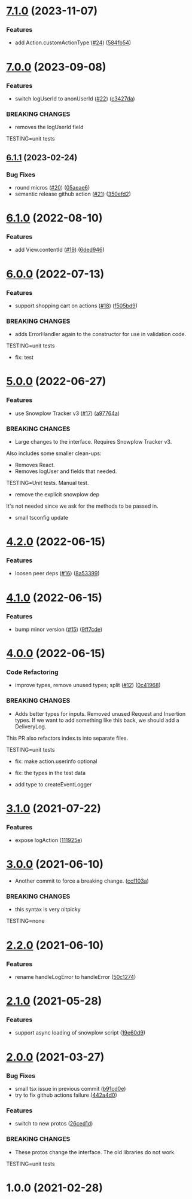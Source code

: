 # [7.1.0](https://github.com/promotedai/promoted-snowplow-logger/compare/v7.0.0...v7.1.0) (2023-11-07)


### Features

* add Action.customActionType ([#24](https://github.com/promotedai/promoted-snowplow-logger/issues/24)) ([584fb54](https://github.com/promotedai/promoted-snowplow-logger/commit/584fb5458b4bac08735a5dd7caa4744352a54100))

# [7.0.0](https://github.com/promotedai/promoted-snowplow-logger/compare/v6.1.1...v7.0.0) (2023-09-08)


### Features

* switch logUserId to anonUserId ([#22](https://github.com/promotedai/promoted-snowplow-logger/issues/22)) ([c3427da](https://github.com/promotedai/promoted-snowplow-logger/commit/c3427da721879377787ebe4fd962a35e0c1ced13))


### BREAKING CHANGES

* removes the logUserId field

TESTING=unit tests

## [6.1.1](https://github.com/promotedai/promoted-snowplow-logger/compare/v6.1.0...v6.1.1) (2023-02-24)


### Bug Fixes

* round micros ([#20](https://github.com/promotedai/promoted-snowplow-logger/issues/20)) ([05aeae6](https://github.com/promotedai/promoted-snowplow-logger/commit/05aeae6602a7052c88bbe69fcf913c83ae44ab11))
* semantic release github action ([#21](https://github.com/promotedai/promoted-snowplow-logger/issues/21)) ([350efd2](https://github.com/promotedai/promoted-snowplow-logger/commit/350efd26521527abc9944678ccb7b2bcd99a0171))

# [6.1.0](https://github.com/promotedai/promoted-snowplow-logger/compare/v6.0.0...v6.1.0) (2022-08-10)


### Features

* add View.contentId ([#19](https://github.com/promotedai/promoted-snowplow-logger/issues/19)) ([6ded946](https://github.com/promotedai/promoted-snowplow-logger/commit/6ded946945e0e93907d631413e99b87ed5dbf094))

# [6.0.0](https://github.com/promotedai/promoted-snowplow-logger/compare/v5.0.0...v6.0.0) (2022-07-13)


### Features

* support shopping cart on actions ([#18](https://github.com/promotedai/promoted-snowplow-logger/issues/18)) ([f505bd9](https://github.com/promotedai/promoted-snowplow-logger/commit/f505bd9bc498c3dfc8196b2c0a5a91bda05fc8fc))


### BREAKING CHANGES

* adds ErrorHandler again to the constructor for use in validation code.

TESTING=unit tests

* fix: test

# [5.0.0](https://github.com/promotedai/promoted-snowplow-logger/compare/v4.2.0...v5.0.0) (2022-06-27)


### Features

* use Snowplow Tracker v3 ([#17](https://github.com/promotedai/promoted-snowplow-logger/issues/17)) ([a97764a](https://github.com/promotedai/promoted-snowplow-logger/commit/a97764abdb1a541e27e7cdac7124499f702c0089))


### BREAKING CHANGES

* Large changes to the interface.  Requires Snowplow Tracker v3.

Also includes some smaller clean-ups:
- Removes React.
- Removes logUser and fields that needed.

TESTING=Unit tests. Manual test.

* remove the explicit snowplow dep

It's not needed since we ask for the methods to be passed in.

* small tsconfig update

# [4.2.0](https://github.com/promotedai/promoted-snowplow-logger/compare/v4.1.0...v4.2.0) (2022-06-15)


### Features

* loosen peer deps ([#16](https://github.com/promotedai/promoted-snowplow-logger/issues/16)) ([8a53399](https://github.com/promotedai/promoted-snowplow-logger/commit/8a53399914fc6770d6993583258f9be661c348c4))

# [4.1.0](https://github.com/promotedai/promoted-snowplow-logger/compare/v4.0.0...v4.1.0) (2022-06-15)


### Features

* bump minor version ([#15](https://github.com/promotedai/promoted-snowplow-logger/issues/15)) ([9ff7cde](https://github.com/promotedai/promoted-snowplow-logger/commit/9ff7cde3d92ce9d258ddd9df772425ed93efa64c))

# [4.0.0](https://github.com/promotedai/promoted-snowplow-logger/compare/v3.1.0...v4.0.0) (2022-06-15)


### Code Refactoring

* improve types, remove unused types; split ([#12](https://github.com/promotedai/promoted-snowplow-logger/issues/12)) ([0c41968](https://github.com/promotedai/promoted-snowplow-logger/commit/0c41968c8007536d42ef6247bebecbd608f380e0))


### BREAKING CHANGES

* Adds better types for inputs.  Removed unused Request and Insertion types.  If we want to add something like this back, we should add a DeliveryLog.

This PR also refactors index.ts into separate files.

TESTING=unit tests

* fix: make action.userinfo optional

* fix: the types in the test data

* add type to createEventLogger

# [3.1.0](https://github.com/promotedai/promoted-snowplow-logger/compare/v3.0.0...v3.1.0) (2021-07-22)


### Features

* expose logAction ([111925e](https://github.com/promotedai/promoted-snowplow-logger/commit/111925e56698e0339aadda97fda4519c4148b99d))

# [3.0.0](https://github.com/promotedai/promoted-snowplow-logger/compare/v2.2.0...v3.0.0) (2021-06-10)


* Another commit to force a breaking change. ([ccf103a](https://github.com/promotedai/promoted-snowplow-logger/commit/ccf103ac4d5d9746a941f01ae66ade844ee9c664))


### BREAKING CHANGES

* this syntax is very nitpicky

TESTING=none

# [2.2.0](https://github.com/promotedai/promoted-snowplow-logger/compare/v2.1.0...v2.2.0) (2021-06-10)


### Features

* rename handleLogError to handleError ([50c1274](https://github.com/promotedai/promoted-snowplow-logger/commit/50c127479e78a042c4d0a8e3f8ea45707d634a26))

# [2.1.0](https://github.com/promotedai/promoted-snowplow-logger/compare/v2.0.0...v2.1.0) (2021-05-28)


### Features

* support async loading of snowplow script ([19e60d9](https://github.com/promotedai/promoted-snowplow-logger/commit/19e60d97fd1674393f0cb56906e145bd7593076d))

# [2.0.0](https://github.com/promotedai/promoted-snowplow-logger/compare/v1.0.0...v2.0.0) (2021-03-27)


### Bug Fixes

* small tsx issue in previous commit ([b91cd0e](https://github.com/promotedai/promoted-snowplow-logger/commit/b91cd0ef147958895fb63808b892b2d5f1410e2a))
* try to fix github actions failure ([442a4d0](https://github.com/promotedai/promoted-snowplow-logger/commit/442a4d03c0c3710b4404a5017bd9eb9919bf0ce8))


### Features

* switch to new protos ([26ced1d](https://github.com/promotedai/promoted-snowplow-logger/commit/26ced1dbc8ede37610351f87036cf38f1ff1fec0))


### BREAKING CHANGES

* These protos change the interface.  The old libraries do not work.

TESTING=unit tests

# 1.0.0 (2021-02-28)
